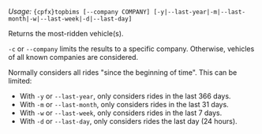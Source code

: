 *Usage:* `{cpfx}topbims [--company COMPANY] [-y|--last-year|-m|--last-month|-w|--last-week|-d|--last-day]`

Returns the most-ridden vehicle(s).

`-c` or `--company` limits the results to a specific company. Otherwise, vehicles of all known companies are considered.

Normally considers all rides "since the beginning of time". This can be limited:
* With `-y` or `--last-year`, only considers rides in the last 366 days.
* With `-m` or `--last-month`, only considers rides in the last 31 days.
* With `-w` or `--last-week`, only considers rides in the last 7 days.
* With `-d` or `--last-day`, only considers rides the last day (24 hours).
